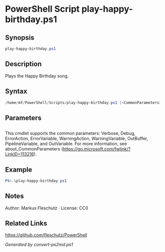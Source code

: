 # PowerShell Script play-happy-birthday.ps1

## Synopsis
```powershell
play-happy-birthday.ps1
```

## Description
Plays the Happy Birthday song.

## Syntax
```powershell
/home/mf/PowerShell/Scripts/play-happy-birthday.ps1 [<CommonParameters>]
```

## Parameters
## <CommonParameters>
This cmdlet supports the common parameters: Verbose, Debug, ErrorAction, ErrorVariable, WarningAction, WarningVariable, OutBuffer, PipelineVariable, and OutVariable. For more information, see about_CommonParameters (https://go.microsoft.com/fwlink/?LinkID=113216).

## Example
```powershell
PS>.\play-happy-birthday.ps1
```


## Notes
Author: Markus Fleschutz · License: CC0

## Related Links
https://github.com/fleschutz/PowerShell

*Generated by convert-ps2md.ps1*

